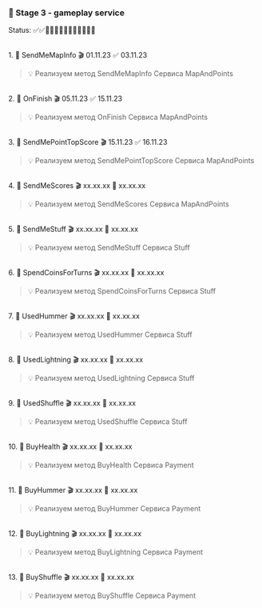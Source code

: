 ### 🥗 Stage 3 - gameplay service 

Status: ✅✅🏁🏁🏁🏁🏁🏁🏁🏁🏁🏁🏁

<br>1. 🧡 SendMeMapInfo 🎬 01.11.23 ✅ 03.11.23

> 💡 Реализуем метод SendMeMapInfo Сервиса MapAndPoints

<br>2. 🧡 OnFinish 🎬 05.11.23 ✅ 15.11.23

> 💡 Реализуем метод OnFinish Сервиса MapAndPoints

<br>3. 🧡 SendMePointTopScore 🎬 15.11.23 ✅ 16.11.23

> 💡 Реализуем метод SendMePointTopScore Сервиса MapAndPoints

<br>4. 🧡 SendMeScores 🎬 xx.xx.xx 🏁 xx.xx.xx

> 💡 Реализуем метод SendMeScores Сервиса MapAndPoints

<br>5. 🧡 SendMeStuff 🎬 xx.xx.xx 🏁 xx.xx.xx

> 💡 Реализуем метод SendMeStuff Сервиса Stuff

<br>6. 🧡 SpendCoinsForTurns 🎬 xx.xx.xx 🏁 xx.xx.xx

> 💡 Реализуем метод SpendCoinsForTurns Сервиса Stuff

<br>7. 🧡 UsedHummer 🎬 xx.xx.xx 🏁 xx.xx.xx

> 💡 Реализуем метод UsedHummer Сервиса Stuff

<br>8. 🧡 UsedLightning 🎬 xx.xx.xx 🏁 xx.xx.xx

> 💡 Реализуем метод UsedLightning Сервиса Stuff

<br>9. 🧡 UsedShuffle 🎬 xx.xx.xx 🏁 xx.xx.xx

> 💡 Реализуем метод UsedShuffle Сервиса Stuff

<br>10. 🧡 BuyHealth 🎬 xx.xx.xx 🏁 xx.xx.xx

> 💡 Реализуем метод BuyHealth Сервиса Payment

<br>11. 🧡 BuyHummer 🎬 xx.xx.xx 🏁 xx.xx.xx

> 💡 Реализуем метод BuyHummer Сервиса Payment

<br>12. 🧡 BuyLightning 🎬 xx.xx.xx 🏁 xx.xx.xx

> 💡 Реализуем метод BuyLightning Сервиса Payment

<br>13. 🧡 BuyShuffle 🎬 xx.xx.xx 🏁 xx.xx.xx

> 💡 Реализуем метод BuyShuffle Сервиса Payment

